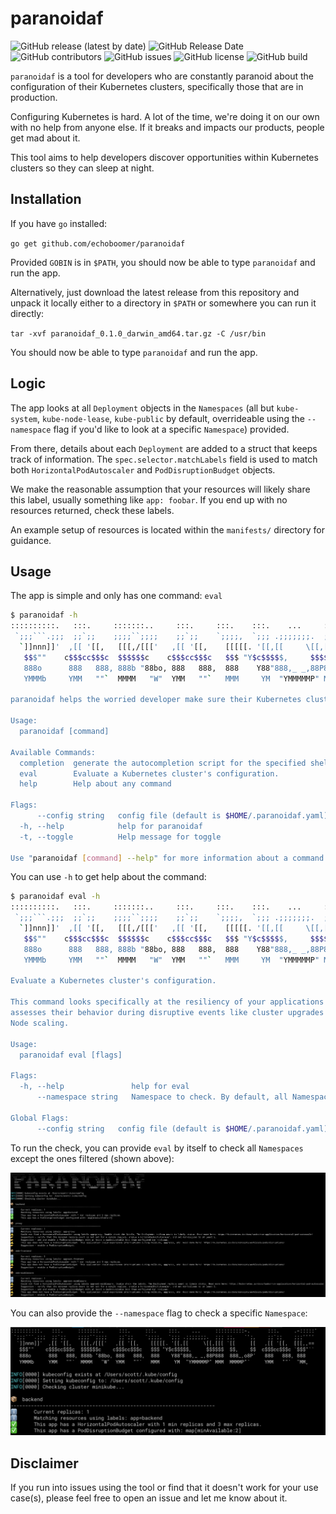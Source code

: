 # paranoidaf

![GitHub release (latest by date)](https://img.shields.io/github/v/release/echoboomer/paranoidaf)
![GitHub Release Date](https://img.shields.io/github/release-date/echoboomer/paranoidaf)
![GitHub contributors](https://img.shields.io/github/contributors/echoboomer/paranoidaf)
![GitHub issues](https://img.shields.io/github/issues/echoboomer/paranoidaf)
![GitHub license](https://img.shields.io/github/license/echoboomer/paranoidaf)
![GitHub build](https://img.shields.io/github/workflow/status/echoboomer/paranoidaf/release)

`paranoidaf` is a tool for developers who are constantly paranoid about the configuration of their Kubernetes clusters, specifically those that are in production.

Configuring Kubernetes is hard. A lot of the time, we're doing it on our own with no help from anyone else. If it breaks and impacts our products, people get mad about it.

This tool aims to help developers discover opportunities within Kubernetes clusters so they can sleep at night.

## Installation

If you have `go` installed:

`go get github.com/echoboomer/paranoidaf`

Provided `GOBIN` is in `$PATH`, you should now be able to type `paranoidaf` and run the app.

Alternatively, just download the latest release from this repository and unpack it locally either to a directory in `$PATH` or somewhere you can run it directly:

`tar -xvf paranoidaf_0.1.0_darwin_amd64.tar.gz -C /usr/bin`

You should now be able to type `paranoidaf` and run the app.

## Logic

The app looks at all `Deployment` objects in the `Namespaces` (all but `kube-system`, `kube-node-lease`, `kube-public` by default, overrideable using the `--namespace` flag if you'd like to look at a specific `Namespace`) provided.

From there, details about each `Deployment` are added to a struct that keeps track of information. The `spec.selector.matchLabels` field is used to match both `HorizontalPodAutoscaler` and `PodDisruptionBudget` objects.

We make the reasonable assumption that your resources will likely share this label, usually something like `app: foobar`. If you end up with no resources returned, check these labels.

An example setup of resources is located within the `manifests/` directory for guidance.

## Usage

The app is simple and only has one command: `eval`

```bash
$ paranoidaf -h
::::::::::.   :::.     :::::::..     :::.     :::.    :::.    ...     ::::::::::-.      :::.     .-:::::'
 `;;;```.;;;  ;;`;;    ;;;;``;;;;    ;;`;;    `;;;;,  `;;; .;;;;;;;.  ;;; ;;,   `';,    ;;`;;    ;;;''''
  `]]nnn]]'  ,[[ '[[,   [[[,/[[['   ,[[ '[[,    [[[[[. '[[,[[     \[[,[[[ `[[     [[   ,[[ '[[,  [[[,,==
   $$$""    c$$$cc$$$c  $$$$$$c    c$$$cc$$$c   $$$ "Y$c$$$$$,     $$$$$$  $$,    $$  c$$$cc$$$c `$$$"``
   888o      888   888, 888b "88bo, 888   888,  888    Y88"888,_ _,88P888  888_,o8P'   888   888, 888
   YMMMb     YMM   ""`  MMMM   "W"  YMM   ""`   MMM     YM  "YMMMMMP" MMM  MMMMP"`     YMM   ""`  "MM,

paranoidaf helps the worried developer make sure their Kubernetes cluster is resilient.

Usage:
  paranoidaf [command]

Available Commands:
  completion  generate the autocompletion script for the specified shell
  eval        Evaluate a Kubernetes cluster's configuration.
  help        Help about any command

Flags:
      --config string   config file (default is $HOME/.paranoidaf.yaml)
  -h, --help            help for paranoidaf
  -t, --toggle          Help message for toggle

Use "paranoidaf [command] --help" for more information about a command.
```

You can use `-h` to get help about the command:

```bash
$ paranoidaf eval -h
::::::::::.   :::.     :::::::..     :::.     :::.    :::.    ...     ::::::::::-.      :::.     .-:::::'
 `;;;```.;;;  ;;`;;    ;;;;``;;;;    ;;`;;    `;;;;,  `;;; .;;;;;;;.  ;;; ;;,   `';,    ;;`;;    ;;;''''
  `]]nnn]]'  ,[[ '[[,   [[[,/[[['   ,[[ '[[,    [[[[[. '[[,[[     \[[,[[[ `[[     [[   ,[[ '[[,  [[[,,==
   $$$""    c$$$cc$$$c  $$$$$$c    c$$$cc$$$c   $$$ "Y$c$$$$$,     $$$$$$  $$,    $$  c$$$cc$$$c `$$$"``
   888o      888   888, 888b "88bo, 888   888,  888    Y88"888,_ _,88P888  888_,o8P'   888   888, 888
   YMMMb     YMM   ""`  MMMM   "W"  YMM   ""`   MMM     YM  "YMMMMMP" MMM  MMMMP"`     YMM   ""`  "MM,

Evaluate a Kubernetes cluster's configuration.

This command looks specifically at the resiliency of your applications and
assesses their behavior during disruptive events like cluster upgrades or
Node scaling.

Usage:
  paranoidaf eval [flags]

Flags:
  -h, --help               help for eval
      --namespace string   Namespace to check. By default, all Namespaces (except for ones filtered out) are checked.

Global Flags:
      --config string   config file (default is $HOME/.paranoidaf.yaml)
```

To run the check, you can provide `eval` by itself to check all `Namespaces` except the ones filtered (shown above):

![All Namespaces](https://github.com/echoboomer/paranoidaf/blob/master/assets/sample-screenshot-1.png)

You can also provide the `--namespace` flag to check a specific `Namespace`:

![Specific Namespace](https://github.com/echoboomer/paranoidaf/blob/master/assets/sample-screenshot-2.png)

## Disclaimer

If you run into issues using the tool or find that it doesn't work for your use case(s), please feel free to open an issue and let me know about it.
